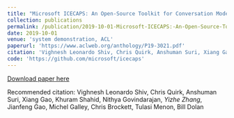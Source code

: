 ```yaml
---
title: "Microsoft ICECAPS: An Open-Source Toolkit for Conversation Modeling."
collection: publications
permalink: /publication/2019-10-01-Microsoft-ICECAPS:-An-Open-Source-Toolkit-for-Conversation-Modeling
date: 2019-10-01
venue: 'system demonstration, ACL'
paperurl: 'https://www.aclweb.org/anthology/P19-3021.pdf'
citation: 'Vighnesh Leonardo Shiv, Chris Quirk, Anshuman Suri, Xiang Gao, Khuram Shahid, Nithya Govindarajan, <b>Yizhe Zhang</b>, Jianfeng Gao, Michel Galley, Chris Brockett, Tulasi Menon, Bill Dolan'
code: 'https://github.com/microsoft/icecaps'
---
```

[Download paper here](https://www.aclweb.org/anthology/P19-3021.pdf)

Recommended citation: Vighnesh Leonardo Shiv, Chris Quirk, Anshuman Suri, Xiang Gao, Khuram Shahid, Nithya Govindarajan, *Yizhe Zhang*, Jianfeng Gao, Michel Galley, Chris Brockett, Tulasi Menon, Bill Dolan